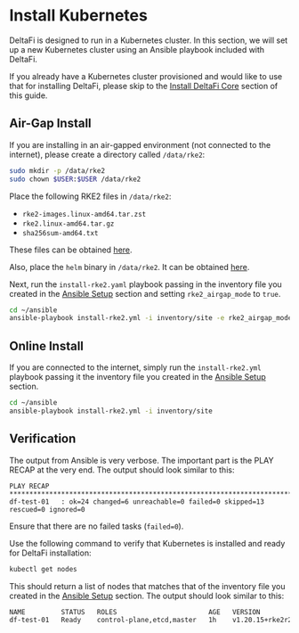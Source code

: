 # Install Kubernetes

DeltaFi is designed to run in a Kubernetes cluster. In this section, we will set up a new Kubernetes cluster using an Ansible playbook included with DeltaFi.

<Note>

If you already have a Kubernetes cluster provisioned and would like to use that for installing DeltaFi, please skip to the [Install DeltaFi Core](/install/core) section of this guide.

</Note>

## Air-Gap Install

If you are installing in an air-gapped environment (not connected to the internet), please create a directory called `/data/rke2`:

```bash
sudo mkdir -p /data/rke2
sudo chown $USER:$USER /data/rke2
```

Place the following RKE2 files in `/data/rke2`:

- `rke2-images.linux-amd64.tar.zst`
- `rke2.linux-amd64.tar.gz`
- `sha256sum-amd64.txt`

These files can be obtained [here](https://github.com/rancher/rke2/releases).

Also, place the `helm` binary in `/data/rke2`. It can be obtained [here](https://github.com/helm/helm/releases).

Next, run the `install-rke2.yaml` playbook passing in the inventory file you created in the [Ansible Setup](/install/ansible#inventory-file) section and setting `rke2_airgap_mode` to `true`.

```bash
cd ~/ansible
ansible-playbook install-rke2.yml -i inventory/site -e rke2_airgap_mode=true
```

## Online Install

If you are connected to the internet, simply run the `install-rke2.yml` playbook passing it the inventory file you created in the [Ansible Setup](/install/ansible#inventory-file) section.

```bash
cd ~/ansible
ansible-playbook install-rke2.yml -i inventory/site
```

## Verification

The output from Ansible is very verbose. The important part is the PLAY RECAP at the very end. The output should look similar to this:

```
PLAY RECAP *************************************************************************
df-test-01   : ok=24 changed=6 unreachable=0 failed=0 skipped=13 rescued=0 ignored=0
```

Ensure that there are no failed tasks (`failed=0`).

Use the following command to verify that Kubernetes is installed and ready for DeltaFi installation:

```bash
kubectl get nodes
```

This should return a list of nodes that matches that of the inventory file you created in the [Ansible Setup](/install/ansible#inventory-file) section. The output should look similar to this:

```bash
NAME         STATUS   ROLES                       AGE   VERSION
df-test-01   Ready    control-plane,etcd,master   1h    v1.20.15+rke2r2
```
